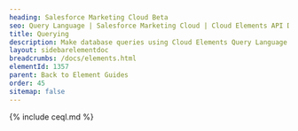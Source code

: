 ```yaml
---
heading: Salesforce Marketing Cloud Beta
seo: Query Language | Salesforce Marketing Cloud | Cloud Elements API Docs
title: Querying
description: Make database queries using Cloud Elements Query Language.
layout: sidebarelementdoc
breadcrumbs: /docs/elements.html
elementId: 1357
parent: Back to Element Guides
order: 45
sitemap: false
---
```


{% include ceql.md %}
